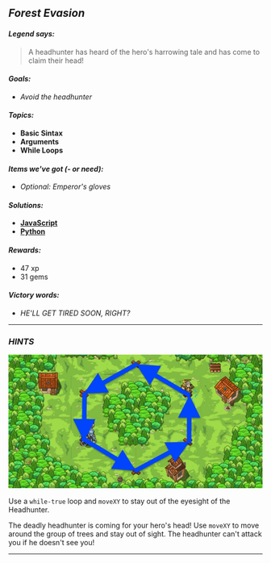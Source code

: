 ## _Forest Evasion_

#### _Legend says:_
> A headhunter has heard of the hero's harrowing tale and has come to claim their head!

#### _Goals:_
+ _Avoid the headhunter_

#### _Topics:_
+ **Basic Sintax**
+ **Arguments**
+ **While Loops**

#### _Items we've got (- or need):_
+ _Optional: Emperor's gloves_

#### _Solutions:_
+ **[JavaScript](forestEvasion.js)**
+ **[Python](forest_evasion.py)**

#### _Rewards:_
+ 47 xp
+ 31 gems

#### _Victory words:_
+ _HE'LL GET TIRED SOON, RIGHT?_

___

### _HINTS_

![](img/forest_evasion.jpeg)

Use a `while-true` loop and `moveXY` to stay out of the eyesight of the Headhunter.

The deadly headhunter is coming for your hero's head! Use `moveXY` to move around the group of trees and stay out of sight. The headhunter can't attack you if he doesn't see you!

___
